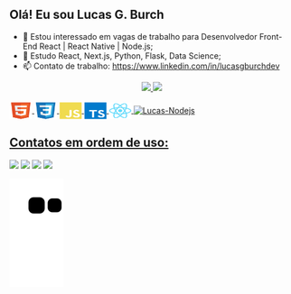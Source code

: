 ## Olá! Eu sou Lucas G. Burch

- 👀 Estou interessado em vagas de trabalho para Desenvolvedor Front-End React | React Native | Node.js;
- 📖 Estudo React, Next.js, Python, Flask, Data Science;
- 📫 Contato de trabalho: https://www.linkedin.com/in/lucasgburchdev
<div align="center">
  <a href="https://github.com/LucasGBurch" color="lightslateblue">
  <img height="180em" src="https://github-readme-stats.vercel.app/api?username=LucasGBurch&show_icons=true&theme=tokyonight&include_all_commits=true&count_private=true"/>
  <img height="180em" src="https://github-readme-stats.vercel.app/api/top-langs/?username=LucasGBurch&layout=compact&langs_count=7&theme=tokyonight"/>
</div>

<div style="display: block"><br>
  
  <img align="center" alt="Lucas-HTML" height="30" width="40" src="https://raw.githubusercontent.com/devicons/devicon/master/icons/html5/html5-original.svg">
  <img align="center" alt="Lucas-CSS" height="30" width="40" src="https://raw.githubusercontent.com/devicons/devicon/master/icons/css3/css3-original.svg">
  <img align="center" alt="Lucas-Js" height="30" width="40" src="https://raw.githubusercontent.com/devicons/devicon/master/icons/javascript/javascript-plain.svg">
  <img align="center" alt="Lucas-Ts" height="30" width="40" src="https://raw.githubusercontent.com/devicons/devicon/master/icons/typescript/typescript-plain.svg">
  <img align="center" alt="Lucas-React" height="30" width="40" src="https://raw.githubusercontent.com/devicons/devicon/master/icons/react/react-original.svg">
  <img align="center" alt="Lucas-Nodejs" height="30" width="40" src="https://cdn.jsdelivr.net/gh/devicons/devicon/icons/nodejs/nodejs-original.svg">
  
 </div>

## Contatos em ordem de uso:

<div>


  <a href="https://instagram.com/lucasgburch" target="_blank"><img src="https://img.shields.io/badge/-Instagram-%23E4405F?style=for-the-badge&logo=instagram&logoColor=white" target="_blank"></a>
  <a href = "mailto:lucasburch@hotmail.com"><img src="https://img.shields.io/badge/Microsoft_Outlook-0078D4?style=for-the-badge&logo=microsoft-outlook&logoColor=white" target="_blank"></a>
  <a href="https://www.linkedin.com/in/lucasgburch/" target="_blank"><img src="https://img.shields.io/badge/-LinkedIn-%230077B5?style=for-the-badge&logo=linkedin&logoColor=white" target="_blank"></a>
  <a href="https://www.youtube.com/channel/UC8U3asSPS72AklNOmEhba4w" target="_blank"><img src="https://img.shields.io/badge/YouTube-FF0000?style=for-the-badge&logo=youtube&logoColor=white" target="_blank"></a>
  
  ![Snake animation](https://github.com/LucasGBurch/LucasGBurch/blob/output/github-contribution-grid-snake.svg)
  
</div
